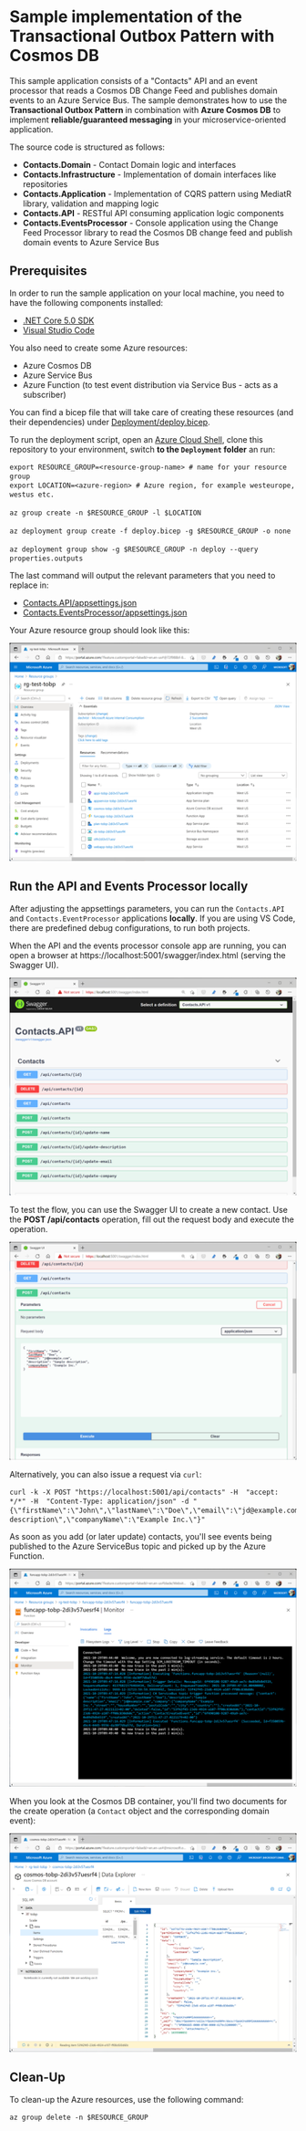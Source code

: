 # Sample implementation of the Transactional Outbox Pattern with Cosmos DB

This sample application consists of a "Contacts" API and an event processor that reads a Cosmos DB Change Feed and publishes domain events to an Azure Service Bus. The sample demonstrates how to use the **Transactional Outbox Pattern** in combination with **Azure Cosmos DB** to implement **reliable/guaranteed messaging** in your microservice-oriented application.

The source code is structured as follows:

- **Contacts.Domain** - Contact Domain logic and interfaces
- **Contacts.Infrastructure** - Implementation of domain interfaces like repositories
- **Contacts.Application** - Implementation of CQRS pattern using MediatR library, validation and mapping logic
- **Contacts.API** - RESTful API consuming application logic components
- **Contacts.EventsProcessor** - Console application using the Change Feed Processor library to read the Cosmos DB change feed and publish domain events to Azure Service Bus

## Prerequisites

In order to run the sample application on your local machine, you need to have the following components installed:

- [.NET Core 5.0 SDK](https://dotnet.microsoft.com/download/dotnet/5.0)
- [Visual Studio Code](https://code.visualstudio.com/download)

You also need to create some Azure resources:

- Azure Cosmos DB
- Azure Service Bus
- Azure Function (to test event distribution via Service Bus - acts as a subscriber)

You can find a bicep file that will take care of creating these resources (and their dependencies) under [Deployment/deploy.bicep](Deployment/deploy.bicep).

To run the deployment script, open an [Azure Cloud Shell](https://shell.azure.com), clone this repository to your environment, switch **to the `Deployment` folder** an run:

```shell
export RESOURCE_GROUP=<resource-group-name> # name for your resource group
export LOCATION=<azure-region> # Azure region, for example westeurope, westus etc.

az group create -n $RESOURCE_GROUP -l $LOCATION

az deployment group create -f deploy.bicep -g $RESOURCE_GROUP -o none

az deployment group show -g $RESOURCE_GROUP -n deploy --query properties.outputs
```

The last command will output the relevant parameters that you need to replace in:

- [Contacts.API/appsettings.json](Contacts.API/appsettings.json)
- [Contacts.EventsProcessor/appsettings.json](Contacts.EventsProcessor/appsettings.json)

Your Azure resource group should look like this:

![Azure Resources](Images/azure_resources.png "Azure Resources after a successful deployment")

## Run the API and Events Processor locally

After adjusting the appsettings parameters, you can run the `Contacts.API` and `Contacts.EventProcessor` applications **locally**. If you are using VS Code, there are predefined debug configurations, to run both projects.

When the API and the events processor console app are running, you can open a browser at https://localhost:5001/swagger/index.html (serving the Swagger UI).

![Swagger UI](Images/swaggerui.png "Swagger UI of the Contacts API")

To test the flow, you can use the Swagger UI to create a new contact. Use the **POST /api/contacts** operation, fill out the request body and execute the operation.

![Swagger UI create operation](Images/swagger_post_contact.png "Swagger UI operation for contact creation.")

Alternatively, you can also issue a request via `curl`:

```shell
curl -k -X POST "https://localhost:5001/api/contacts" -H  "accept: */*" -H  "Content-Type: application/json" -d "{\"firstName\":\"John\",\"lastName\":\"Doe\",\"email\":\"jd@example.com\",\"description\":\"Sample description\",\"companyName\":\"Example Inc.\"}"
```

As soon as you add (or later update) contacts, you'll see events being published to the Azure ServiceBus topic and picked up by the Azure Function.

![Monitoring](Images/monitoringoutput.png "Monitoring output of processed events by the Azure Function")

When you look at the Cosmos DB container, you'll find two documents for the create operation (a `Contact` object and the corresponding domain event):

![Comsos DB container](Images/cosmos_contact.png "Data container in Comsos DB after a successful create operation.")

## Clean-Up

To clean-up the Azure resources, use the following command:

```shell
az group delete -n $RESOURCE_GROUP
```
